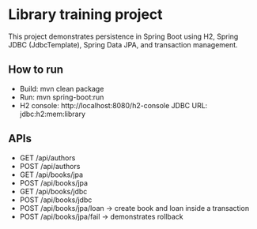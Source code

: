 Library training project
========================

This project demonstrates persistence in Spring Boot using H2, Spring JDBC (JdbcTemplate), Spring Data JPA, and transaction management.

How to run
----------
- Build: mvn clean package
- Run: mvn spring-boot:run
- H2 console: http://localhost:8080/h2-console
  JDBC URL: jdbc:h2:mem:library

APIs
----
- GET /api/authors
- POST /api/authors
- GET /api/books/jpa
- POST /api/books/jpa
- GET /api/books/jdbc
- POST /api/books/jdbc
- POST /api/books/jpa/loan  -> create book and loan inside a transaction
- POST /api/books/jpa/fail  -> demonstrates rollback
